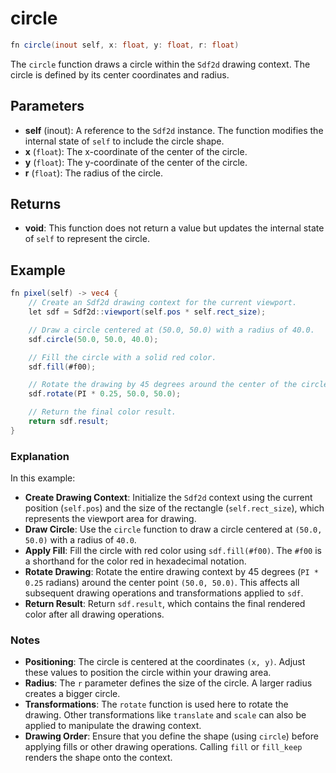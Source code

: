 # circle

```glsl
fn circle(inout self, x: float, y: float, r: float)
```

The `circle` function draws a circle within the `Sdf2d` drawing context. The circle is defined by its center coordinates and radius.

## Parameters

- **self** (inout): A reference to the `Sdf2d` instance. The function modifies the internal state of `self` to include the circle shape.
- **x** (`float`): The x-coordinate of the center of the circle.
- **y** (`float`): The y-coordinate of the center of the circle.
- **r** (`float`): The radius of the circle.

## Returns

- **void**: This function does not return a value but updates the internal state of `self` to represent the circle.

## Example

```glsl
fn pixel(self) -> vec4 {
    // Create an Sdf2d drawing context for the current viewport.
    let sdf = Sdf2d::viewport(self.pos * self.rect_size);

    // Draw a circle centered at (50.0, 50.0) with a radius of 40.0.
    sdf.circle(50.0, 50.0, 40.0);

    // Fill the circle with a solid red color.
    sdf.fill(#f00);

    // Rotate the drawing by 45 degrees around the center of the circle.
    sdf.rotate(PI * 0.25, 50.0, 50.0);

    // Return the final color result.
    return sdf.result;
}
```

### Explanation

In this example:

- **Create Drawing Context**: Initialize the `Sdf2d` context using the current position (`self.pos`) and the size of the rectangle (`self.rect_size`), which represents the viewport area for drawing.
- **Draw Circle**: Use the `circle` function to draw a circle centered at `(50.0, 50.0)` with a radius of `40.0`.
- **Apply Fill**: Fill the circle with red color using `sdf.fill(#f00)`. The `#f00` is a shorthand for the color red in hexadecimal notation.
- **Rotate Drawing**: Rotate the entire drawing context by 45 degrees (`PI * 0.25` radians) around the center point `(50.0, 50.0)`. This affects all subsequent drawing operations and transformations applied to `sdf`.
- **Return Result**: Return `sdf.result`, which contains the final rendered color after all drawing operations.

### Notes

- **Positioning**: The circle is centered at the coordinates `(x, y)`. Adjust these values to position the circle within your drawing area.
- **Radius**: The `r` parameter defines the size of the circle. A larger radius creates a bigger circle.
- **Transformations**: The `rotate` function is used here to rotate the drawing. Other transformations like `translate` and `scale` can also be applied to manipulate the drawing context.
- **Drawing Order**: Ensure that you define the shape (using `circle`) before applying fills or other drawing operations. Calling `fill` or `fill_keep` renders the shape onto the context.

````